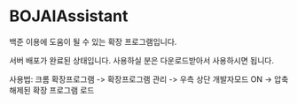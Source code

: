 # BOJAIAssistant
백준 이용에 도움이 될 수 있는 확장 프로그램입니다.  

서버 배포가 완료된 상태입니다. 사용하실 분은 다운로드받아서 사용하시면 됩니다.  

사용법: 크롬 확장프로그램 -> 확장프로그램 관리 -> 우측 상단 개발자모드 ON -> 압축 해제된 확장 프로그램 로드
